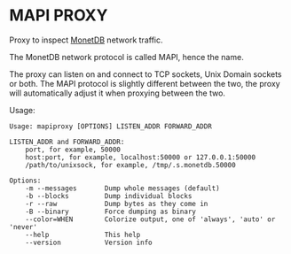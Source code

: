 MAPI PROXY
==========

Proxy to inspect [MonetDB] network traffic.

[MonetDB]: https://www.monetdb.org/

The MonetDB network protocol is called MAPI, hence the name.

The proxy can listen on and connect to TCP sockets, Unix Domain sockets or both.
The MAPI protocol is slightly different between the two, the proxy will
automatically adjust it when proxying between the two.

Usage:

```plain
Usage: mapiproxy [OPTIONS] LISTEN_ADDR FORWARD_ADDR

LISTEN_ADDR and FORWARD_ADDR:
    port, for example, 50000
    host:port, for example, localhost:50000 or 127.0.0.1:50000
    /path/to/unixsock, for example, /tmp/.s.monetdb.50000

Options:
    -m --messages       Dump whole messages (default)
    -b --blocks         Dump individual blocks
    -r --raw            Dump bytes as they come in
    -B --binary         Force dumping as binary
    --color=WHEN        Colorize output, one of 'always', 'auto' or 'never'
    --help              This help
    --version           Version info
```
